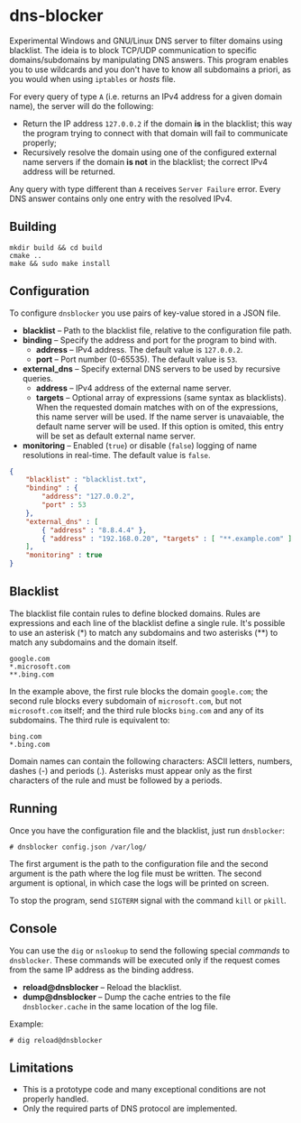 # dns-blocker

Experimental Windows and GNU/Linux DNS server to filter domains using blacklist. The ideia is to block TCP/UDP communication to specific domains/subdomains by manipulating DNS answers. This program enables you to use wildcards and you don't have to know all subdomains a priori, as you would when using ``iptables`` or *hosts* file.

For every query of type ``A`` (i.e. returns an IPv4 address for a given domain name), the server will do the following:

* Return the IP address ``127.0.0.2`` if the domain **is** in the blacklist; this way the program trying to connect with that domain will fail to communicate properly;
* Recursively resolve the domain using one of the configured external name servers if the domain **is not** in the blacklist; the correct IPv4 address will be returned.

Any query with type different than ``A`` receives ``Server Failure`` error. Every DNS answer contains only one entry with the resolved IPv4.

## Building

```
mkdir build && cd build
cmake ..
make && sudo make install
```

## Configuration

To configure `dnsblocker` you use pairs of key-value stored in a JSON file.

* **blacklist** &ndash; Path to the blacklist file, relative to the configuration file path.
* **binding** &ndash; Specify the address and port for the program to bind with.
  * **address** &ndash; IPv4 address. The default value is `127.0.0.2`.
  * **port** &ndash; Port number (0-65535). The default value is `53`.
* **external_dns** &ndash; Specify external DNS servers to be used by recursive queries.
  * **address** &ndash; IPv4 address of the external name server.
  * **targets** &ndash; Optional array of expressions (same syntax as blacklists). When the requested domain matches with on of the expressions, this name server will be used. If the name server is unavaiable, the default name server will be used. If this option is omited, this entry will be set as default external name server.
* **monitoring** &ndash; Enabled (`true`) or disable (`false`) logging of name resolutions in real-time. The default value is `false`.

```json
{
    "blacklist" : "blacklist.txt",
    "binding" : {
        "address": "127.0.0.2",
        "port" : 53
    },
    "external_dns" : [
        { "address" : "8.8.4.4" },
        { "address" : "192.168.0.20", "targets" : [ "**.example.com" ] }
    ],
    "monitoring" : true
}
```

## Blacklist

The blacklist file contain rules to define blocked domains. Rules are expressions and each line of the blacklist define a single rule. It's possible to use an asterisk (*) to match any subdomains and two asterisks (**) to match any subdomains and the domain itself.

```
google.com
*.microsoft.com
**.bing.com
```

In the example above, the first rule blocks the domain ``google.com``; the second rule blocks every subdomain of ``microsoft.com``, but not ``microsoft.com`` itself; and the third rule blocks ``bing.com`` and any of its subdomains. The third rule is equivalent to:

```
bing.com
*.bing.com
```

Domain names can contain the following characters: ASCII letters, numbers, dashes (-) and periods (.). Asterisks must appear only as the first characters of the rule and must be followed by a periods.

## Running

Once you have the configuration file and the blacklist, just run ``dnsblocker``:

```
# dnsblocker config.json /var/log/
```

The first argument is the path to the configuration file and the second argument is the path where the log file must be written. The second argument is optional, in which case the logs will be printed on screen.

To stop the program, send ``SIGTERM`` signal with the command ``kill`` or ``pkill``.

## Console

You can use the `dig` or `nslookup` to send the following special *commands* to `dnsblocker`. These commands will be executed only if the request comes from the same IP address as the binding address.

* **reload@dnsblocker** &ndash; Reload the blacklist.
* **dump@dnsblocker** &ndash; Dump the cache entries to the file `dnsblocker.cache` in the same location of the log file.

Example:

```
# dig reload@dnsblocker
```

## Limitations

* This is a prototype code and many exceptional conditions are not properly handled.
* Only the required parts of DNS protocol are implemented.
